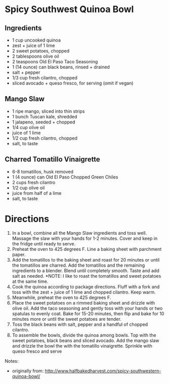 Spicy Southwest Quinoa Bowl
=========

Ingredients
---------

 * 1 cup uncooked quinoa
 * zest + juice of 1 lime
 * 2 sweet potatoes, chopped
 * 2 tablespoons olive oil
 * 2 teaspoons Old El Paso Taco Seasoning
 * 1 (14 ounce) can black beans, rinsed + drained
 * salt + pepper
 * 1/3 cup fresh cilantro, chopped
 * sliced avocado + queso fresco, for serving (omit if vegan)
    
Mango Slaw
---------
 * 1 ripe mango, sliced into thin strips
 * 1 bunch Tuscan kale, shredded
 * 1 jalapeno, seeded + chopped
 * 1/4 cup olive oil
 * juice of 1 lime
 * 1/2 cup fresh cilantro, chopped
 * salt, to taste
    
Charred Tomatillo Vinaigrette
---------
 * 6-8 tomatillos, husk removed
 * 1 (4 ounce) can Old El Paso Chopped Green Chiles
 * 2 cups fresh cilantro
 * 1/2 cup olive oil
 * juice from half of a lime
 * salt, to taste
 
 Directions
 =========
 1. In a bowl, combine all the Mango Slaw ingredients and toss well. Massage the slaw with your hands for 1-2 minutes. Cover and keep in the fridge until ready to serve.
 1. Preheat the oven to 425 degrees F. Line a baking sheet with parchment paper.
 1. Add the tomatillos to the baking sheet and roast for 20 minutes or until the tomatillos are charred. Add the tomatillos and the remaining ingredients to a blender. Blend until completely smooth. Taste and add salt as needed. *NOTE: I like to roast the tomatillos and sweet potatoes at the same time.
 1. Cook the quinoa according to package directions. Fluff with a fork and toss with the zest + juice of 1 lime and chopped cilantro. Keep warm.
 1. Meanwhile, preheat the oven to 425 degrees F.
 1. Place the sweet potatoes on a rimmed baking sheet and drizzle with olive oil. Add the taco seasoning and gently toss with your hands or two spatulas to evenly coat. Bake for 15-20 minutes, then flip and bake for 10 minutes more or until the sweet potatoes are tender.
 1. Toss the black beans with salt, pepper and a handful of chopped cilantro.
 1. To assemble the bowls, divide the quinoa among bowls. Top with the sweet potatoes, black beans and sliced avocado. Add the mango slaw and drizzle the bowl the with the tomatillo vinaigrette. Sprinkle with queso fresco and serve

Notes:
 * originally from: http://www.halfbakedharvest.com/spicy-southwestern-quinoa-bowl/

